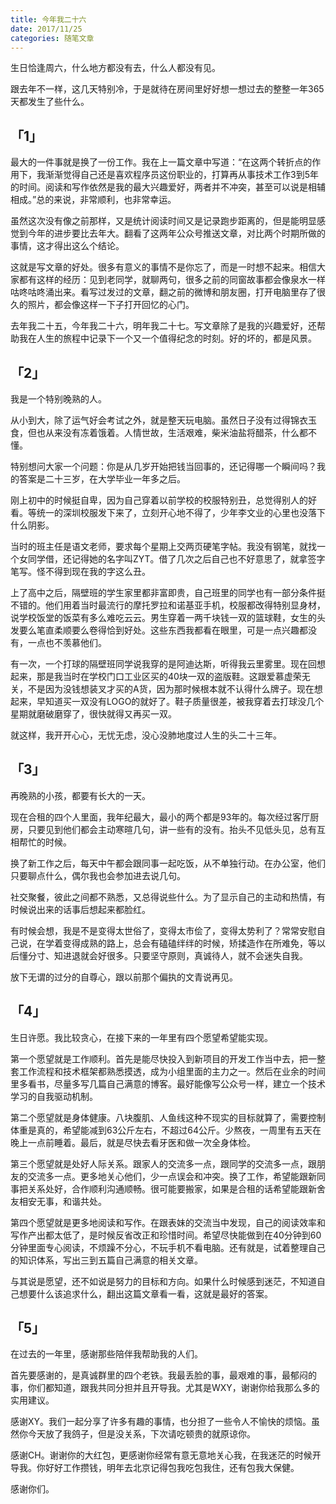```yaml
---
title: 今年我二十六
date: 2017/11/25
categories: 随笔文章
---
```


生日恰逢周六，什么地方都没有去，什么人都没有见。



跟去年不一样，这几天特别冷，于是就待在房间里好好想一想过去的整整一年365天都发生了些什么。

<!-- more -->

## 「1」


最大的一件事就是换了一份工作。我在上一篇文章中写道：“在这两个转折点的作用下，我渐渐觉得自己还是喜欢程序员这份职业的，打算再从事技术工作3到5年的时间。阅读和写作依然是我的最大兴趣爱好，两者并不冲突，甚至可以说是相辅相成。”总的来说，非常顺利，也非常幸运。



虽然这次没有像之前那样，又是统计阅读时间又是记录跑步距离的，但是能明显感觉到今年的进步要比去年大。翻看了这两年公众号推送文章，对比两个时期所做的事情，这才得出这么个结论。



这就是写文章的好处。很多有意义的事情不是你忘了，而是一时想不起来。相信大家都有这样的经历：见到老同学，就聊两句，很多之前的同窗故事都会像泉水一样咕咚咕咚涌出来。看写过发过的文章，翻之前的微博和朋友圈，打开电脑里存了很久的照片，都会像这样一下子打开回忆的心门。



去年我二十五，今年我二十六，明年我二十七。写文章除了是我的兴趣爱好，还帮助我在人生的旅程中记录下一个又一个值得纪念的时刻。好的坏的，都是风景。



## 「2」



我是一个特别晚熟的人。



从小到大，除了运气好会考试之外，就是整天玩电脑。虽然日子没有过得锦衣玉食，但也从来没有冻着饿着。人情世故，生活艰难，柴米油盐将醋茶，什么都不懂。



特别想问大家一个问题：你是从几岁开始把钱当回事的，还记得哪一个瞬间吗？我的答案是二十三岁，在大学毕业一年多之后。



刚上初中的时候挺自卑，因为自己穿着以前学校的校服特别丑，总觉得别人的好看。等统一的深圳校服发下来了，立刻开心地不得了，少年李文业的心里也没落下什么阴影。



当时的班主任是语文老师，要求每个星期上交两页硬笔字帖。我没有钢笔，就找一个女同学借，还记得她的名字叫ZYT。借了几次之后自己也不好意思了，就拿签字笔写。怪不得到现在我的字这么丑。



上了高中之后，隔壁班的学生家里都非富即贵，自己班里的同学也有一部分条件挺不错的。他们用着当时最流行的摩托罗拉和诺基亚手机，校服都改得特别显身材，说学校饭堂的饭菜有多么难吃云云。男生穿着一两千块钱一双的篮球鞋，女生的头发要么笔直柔顺要么卷得恰到好处。这些东西我都看在眼里，可是一点兴趣都没有，一点也不羡慕他们。



有一次，一个打球的隔壁班同学说我穿的是阿迪达斯，听得我云里雾里。现在回想起来，那是我当时在学校门口工业区买的40块一双的盗版鞋。这跟爱慕虚荣无关，不是因为没钱想装叉才买的A货，因为那时候根本就不认得什么牌子。现在想起来，早知道买一双没有LOGO的就好了。鞋子质量很差，被我穿着去打球没几个星期就磨破磨穿了，很快就得又再买一双。



就这样，我开开心心，无忧无虑，没心没肺地度过人生的头二十三年。



## 「3」



再晚熟的小孩，都要有长大的一天。



现在合租的四个人里面，我年纪最大，最小的两个都是93年的。每次经过客厅厨房，只要见到他们都会主动寒暄几句，讲一些有的没有。抬头不见低头见，总有互相帮忙的时候。



换了新工作之后，每天中午都会跟同事一起吃饭，从不单独行动。在办公室，他们只要聊点什么，偶尔我也会参加进去说几句。



社交聚餐，彼此之间都不熟悉，又总得说些什么。为了显示自己的主动和热情，有时候说出来的话事后想起来都脸红。



有时候会想，我是不是变得太世俗了，变得太市侩了，变得太势利了？常常安慰自己说，在学着变得成熟的路上，总会有磕磕绊绊的时候，矫揉造作在所难免，等以后懂分寸、知进退就会好很多。只要坚守原则，真诚待人，就不会迷失自我。



放下无谓的过分的自尊心，跟以前那个偏执的文青说再见。



## 「4」



生日许愿。我比较贪心，在接下来的一年里有四个愿望希望能实现。



第一个愿望就是工作顺利。首先是能尽快投入到新项目的开发工作当中去，把一整套工作流程和技术框架都熟悉摸透，成为小组里面的主力之一。然后在业余的时间里多看书，尽量多写几篇自己满意的博客。最好能像写公众号一样，建立一个技术学习的自我驱动机制。



第二个愿望就是身体健康。八块腹肌、人鱼线这种不现实的目标就算了，需要控制体重是真的，希望能减到63公斤左右，不超过64公斤。少熬夜，一周里有五天在晚上一点前睡着。最后，就是尽快去看牙医和做一次全身体检。



第三个愿望就是处好人际关系。跟家人的交流多一点，跟同学的交流多一点，跟朋友的交流多一点。更多地关心他们，少一点误会和冲突。换了工作，希望能跟新同事把关系处好，合作顺利沟通顺畅。很可能要搬家，如果是合租的话希望能跟新舍友相安无事，和谐共处。



第四个愿望就是更多地阅读和写作。在跟表妹的交流当中发现，自己的阅读效率和写作产出都太低了，是时候反省改正和珍惜时间。希望尽快能做到在40分钟到60分钟里面专心阅读，不烦躁不分心，不玩手机不看电脑。还有就是，试着整理自己的知识体系，写出三到五篇自己满意的相关文章。



与其说是愿望，还不如说是努力的目标和方向。如果什么时候感到迷茫，不知道自己想要什么该追求什么，翻出这篇文章看一看，这就是最好的答案。



## 「5」



在过去的一年里，感谢那些陪伴我帮助我的人们。



首先要感谢的，是真诚群里的四个老铁。我最丢脸的事，最艰难的事，最郁闷的事，你们都知道，跟我共同分担并且开导我。尤其是WXY，谢谢你给我那么多的实用建议。



感谢XY。我们一起分享了许多有趣的事情，也分担了一些令人不愉快的烦恼。虽然你今天放了我鸽子，但是没关系，下次请吃顿贵的就原谅你。



感谢CH。谢谢你的大红包，更感谢你经常有意无意地关心我，在我迷茫的时候开导我。你好好工作攒钱，明年去北京记得包我吃包我住，还有包我大保健。



感谢你们。
